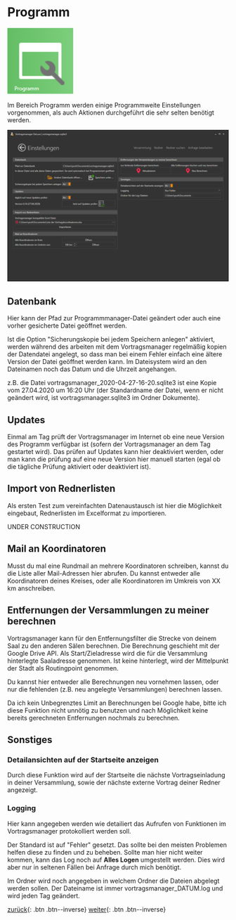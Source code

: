 # Programm #
![Icon](images/menu_icon_09.png)

Im Bereich Programm werden einige Programmweite Einstellungen vorgenommen, als auch Aktionen durchgeführt die sehr selten benötigt werden.

![Programm](images/verwaltung_04.png)

## Datenbank

Hier kann der Pfad zur Programmmanager-Datei geändert oder auch eine vorher gesicherte Datei geöffnet werden.

Ist die Option "Sicherungskopie bei jedem Speichern anlegen" aktiviert, werden während des arbeiten mit dem Vortragsmanager regelmäßig kopien der Datendatei angelegt, so dass man bei einem Fehler einfach eine ältere Version der Datei geöffnet werden kann. Im Dateisystem wird an den Dateinamen noch das Datum und die Uhrzeit angehangen.

z.B. die Datei vortragsmanager_2020-04-27-16-20.sqlite3 ist eine Kopie vom 27.04.2020 um 16:20 Uhr (der Standardname der Datei, wenn er nicht geändert wird, ist vortragsmanager.sqlite3 im Ordner Dokumente).

## Updates

Einmal am Tag prüft der Vortragsmanager im Internet ob eine neue Version des Programm verfügbar ist (sofern der Vortragsmanager an dem Tag gestartet wird). Das prüfen auf Updates kann hier deaktiviert werden, oder man kann die prüfung auf eine neue Version hier manuell starten (egal ob die tägliche Prüfung aktiviert oder deaktiviert ist).

## Import von Rednerlisten

Als ersten Test zum vereinfachten Datenaustausch ist hier die Möglichkeit eingebaut, Rednerlisten im Excelformat zu importieren.

UNDER CONSTRUCTION

## Mail an Koordinatoren

Musst du mal eine Rundmail an mehrere Koordinatoren schreiben, kannst du die Liste aller Mail-Adressen hier abrufen. 
Du kannst entweder alle Koordinatoren deines Kreises, oder alle Koordinatoren im Umkreis von XX km anschreiben.

## Entfernungen der Versammlungen zu meiner berechnen

Vortragsmanager kann für den Entfernungsfilter die Strecke von deinem Saal zu den anderen Sälen berechnen. Die Berechnung geschieht mit der Google Drive API. Als Start/Zieladresse wird die für die Versammlung hinterlegte Saaladresse genommen. Ist keine hinterlegt, wird der Mittelpunkt der Stadt als Routingpoint genommen.

Du kannst hier entweder alle Berechnungen neu vornehmen lassen, oder nur die fehlenden (z.B. neu angelegte Versammlungen) berechnen lassen.

Da ich kein Unbegrenztes Limit an Berechnungen bei Google habe, bitte ich diese Funktion nicht unnötig zu benutzen und nach Möglichkeit keine bereits gerechneten Entfernungen nochmals zu berechnen.

## Sonstiges

### Detailansichten auf der Startseite anzeigen

Durch diese Funktion wird auf der Startseite die nächste Vortragseinladung in deiner Versammlung, sowie der nächste externe Vortrag deiner Redner angezeigt. 

### Logging

Hier kann angegeben werden wie detailiert das Aufrufen von Funktionen im Vortragsmanager protokolliert werden soll.

Der Standard ist auf "Fehler" gesetzt. Das sollte bei den meisten Problemen helfen diese zu finden und zu beheben. Sollte man hier nicht weiter kommen, kann das Log noch auf **Alles Logen** umgestellt werden. Dies wird aber nur in seltenen Fällen bei Anfrage durch mich benötigt.

Im Ordner wird noch angegeben in welchem Ordner die Dateien abgelegt werden sollen. Der Dateiname ist immer vortragsmanager_DATUM.log und wird jeden Tag geändert.

[zurück](ProgrammEinstellungen.md){: .btn .btn--inverse}  [weiter](Verwaltung.md){: .btn .btn--inverse}